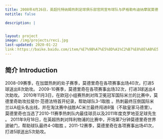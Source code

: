 ```yaml
---
title: 2008年4月26日，英超托特纳姆热刺足球俱乐部官网宣布球队与萨格勒布迪纳摩就莫德里奇的转会问题达成了一致.在效力热刺期间莫德里奇也当选了2010-11赛季热刺队内最佳球员以及2011年度克罗地亚足球先生。
notitle: false

description: |


layout: project
image: /img/projects/reci.jpg
last-updated: 2020-01-22
link：https://baike.baidu.com/item/%E7%9B%A7%E5%8D%A1%C2%B7%E8%8E%AB%E5%BE%B7%E9%87%8C%E5%A5%87/3311744
---
```


## 简介 Introduction

2008-09赛季，在加盟热刺的处子赛季，莫德里奇在各项赛事出场40次，打进5球送出8次助攻。
2009-10赛季，莫德里奇在各项赛事出场32次，打进3球送出4次助攻。
2010年11月3日，在欧冠小组赛热刺对阵卫冕冠军国际米兰的比赛中，莫德里奇助攻拉斐尔·范德法特首开纪录，帮助球队3-1取胜 。热刺最终压倒国际米兰以A组头名出线，并在淘汰赛中战胜AC米兰最终闯进8强（不敌皇家马德里）。莫德里奇也当选了2010-11赛季热刺队内最佳球员以及2011年度克罗地亚足球先生 。
2011年9月18日，在英超热刺对阵利物浦的比赛中，开场第7分钟莫德里奇世界波破门，帮助球队最终4-0取胜 。2011-12赛季，莫德里奇在各项赛事出场41次，打进5球送出5次助攻。

